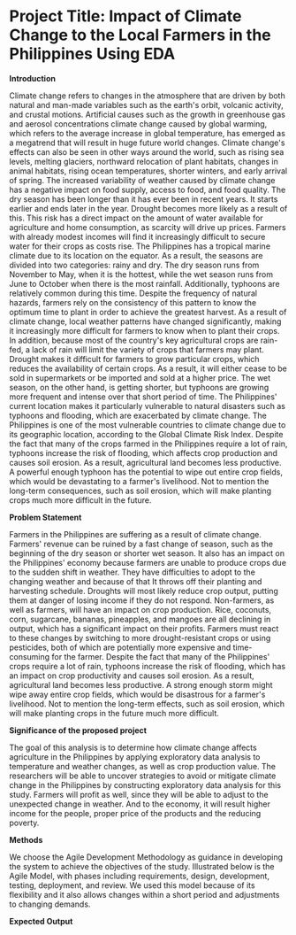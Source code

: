 # Project Title: Impact of Climate Change to the Local Farmers in the Philippines Using EDA

**Introduction**
 
  Climate change refers to changes in the atmosphere that are driven by both natural and man-made variables such as the earth's orbit, volcanic activity, and crustal motions. Artificial causes such as the growth in greenhouse gas and aerosol concentrations climate change caused by global warming, which refers to the average increase in global temperature, has emerged as a megatrend that will result in huge future world changes. Climate change's effects can also be seen in other ways around the world, such as rising sea levels, melting glaciers, northward relocation of plant habitats, changes in animal habitats, rising ocean temperatures, shorter winters, and early arrival of spring. 
 The increased variability of weather caused by climate change has a negative impact on food supply, access to food, and food quality. The dry season has been longer than it has ever been in recent years. It starts earlier and ends later in the year. Drought becomes more likely as a result of this. This risk has a direct impact on the amount of water available for agriculture and home consumption, as scarcity will drive up prices. Farmers with already modest incomes will find it increasingly difficult to secure water for their crops as costs rise. The Philippines has a tropical marine climate due to its location on the equator. As a result, the seasons are divided into two categories: rainy and dry. The dry season runs from November to May, when it is the hottest, while the wet season runs from June to October when there is the most rainfall. Additionally, typhoons are relatively common during this time. Despite the frequency of natural hazards, farmers rely on the consistency of this pattern to know the optimum time to plant in order to achieve the greatest harvest. As a result of climate change, local weather patterns have changed significantly, making it increasingly more difficult for farmers to know when to plant their crops. In addition, because most of the country's key agricultural crops are rain-fed, a lack of rain will limit the variety of crops that farmers may plant. Drought makes it difficult for farmers to grow particular crops, which reduces the availability of certain crops. As a result, it will either cease to be sold in supermarkets or be imported and sold at a higher price. 
 The wet season, on the other hand, is getting shorter, but typhoons are growing more frequent and intense over that short period of time. The Philippines' current location makes it particularly vulnerable to natural disasters such as typhoons and flooding, which are exacerbated by climate change. The Philippines is one of the most vulnerable countries to climate change due to its geographic location, according to the Global Climate Risk Index. Despite the fact that many of the crops farmed in the Philippines require a lot of rain, typhoons increase the risk of flooding, which affects crop production and causes soil erosion. As a result, agricultural land becomes less productive. A powerful enough typhoon has the potential to wipe out entire crop fields, which would be devastating to a farmer's livelihood. Not to mention the long-term consequences, such as soil erosion, which will make planting crops much more difficult in the future.


**Problem Statement**

 Farmers in the Philippines are suffering as a result of climate change. Farmers' revenue can be ruined by a fast change of season, such as the beginning of the dry season or shorter wet season. It also has an impact on the Philippines' economy because farmers are unable to produce crops due to the sudden shift in weather. They have difficulties to adopt to the changing weather and because of that It throws off their planting and harvesting schedule. Droughts will most likely reduce crop output, putting them at danger of losing income if they do not respond. Non-farmers, as well as farmers, will have an impact on crop production. Rice, coconuts, corn, sugarcane, bananas, pineapples, and mangoes are all declining in output, which has a significant impact on their profits. Farmers must react to these changes by switching to more drought-resistant crops or using pesticides, both of which are potentially more expensive and time-consuming for the farmer. Despite the fact that many of the Philippines' crops require a lot of rain, typhoons increase the risk of flooding, which has an impact on crop productivity and causes soil erosion. As a result, agricultural land becomes less productive. A strong enough storm might wipe away entire crop fields, which would be disastrous for a farmer's livelihood. Not to mention the long-term effects, such as soil erosion, which will make planting crops in the future much more difficult.
 
 
   **Significance of the proposed project**
   
   The goal of this analysis is to determine how climate change affects agriculture in the Philippines by applying exploratory data analysis to temperature and weather changes, as well as crop production value. The researchers will be able to uncover strategies to avoid or mitigate climate change in the Philippines by constructing exploratory data analysis for this study. Farmers will profit as well, since they will be able to adjust to the unexpected change in weather. And to the economy, it will result higher income for the people, proper price of the products and the reducing poverty.      
    
    
   **Methods**
   
We choose the Agile Development Methodology as guidance in developing the system to achieve the objectives of the study.
Illustrated below is the Agile Model, with phases including requirements, design, development, testing, deployment, and review. We used this model because of its flexibility and it also allows changes within a short period and adjustments to changing demands.
    
   **Expected Output**
   
   
